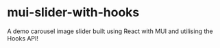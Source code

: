 # mui-slider-with-hooks
A demo carousel image slider built using React with MUI and utilising the Hooks API!
